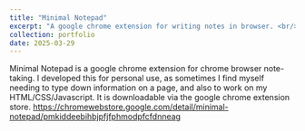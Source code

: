 ```yaml
---
title: "Minimal Notepad"
excerpt: "A google chrome extension for writing notes in browser. <br/><img src='/images/chrome.png'>"
collection: portfolio
date: 2025-03-29
---
```


Minimal Notepad is a google chrome extension for chrome browser note-taking. I developed this for personal use, as sometimes I find myself needing to type down information on a page, and also to work on my HTML/CSS/Javascript. It is downloadable via the google chrome extension store. https://chromewebstore.google.com/detail/minimal-notepad/pmkiddeebihbjpfjfphmodpfcfdnneag


